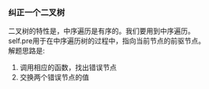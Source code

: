 ### 纠正一个二叉树
二叉树的特性是，中序遍历是有序的。我们要用到中序遍历。  
self.pre用于在中序遍历树的过程中，指向当前节点的前驱节点。  
解题思路是:  
1. 调用相应的函数，找出错误节点  
2. 交换两个错误节点的值
